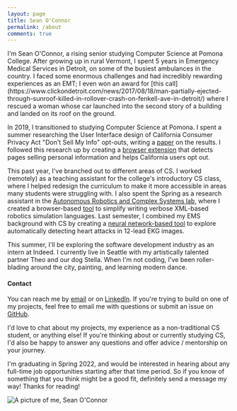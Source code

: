 ```yaml
---
layout: page
title: Sean O'Connor
permalink: /about
comments: true
---
```


<div class="row justify-content-between">
<div class="col-md-8 pr-5">

<p>I'm Sean O'Connor, a rising senior studying Computer Science at Pomona College.  After growing up in rural Vermont, I spent 5 years in Emergency Medical Services in Detroit, on some of the busiest ambulances in the country.  I faced some enormous challenges and had incredibly rewarding experiences as an EMT; I even won an award for [this call](https://www.clickondetroit.com/news/2017/08/18/man-partially-ejected-through-sunroof-killed-in-rollover-crash-on-fenkell-ave-in-detroit/) where I rescued a woman whose car launched into the second story of a building and landed on its roof on the ground.

In 2019, I transitioned to studying Computer Science at Pomona.  I spent a summer researching the User Interface design of California Consumer Privacy Act "Don't Sell My Info" opt-outs, writing a [paper](https://arxiv.org/abs/2009.07884) on the results.  I followed this research up by creating a [browser extension](https://github.com/oapostrophe/Who-sSellingMyInfo-) that detects pages selling personal information and helps California users opt out.

This past year, I've branched out to different areas of CS.  I worked (remotely) as a teaching assistant for the college's introductory CS class, where I helped redesign the curriculum to make it more accessible in areas many students were struggling with.  I also spent the Spring as a research assistant in the [Autonomous Robotics and Complex Systems lab](https://cs.pomona.edu/~ajc/arcslab/), where I created a browser-based [tool](https://github.com/oapostrophe/arms2) to simplify writing verbose XML-based robotics simulation languages.  Last semester, I combined my EMS background with CS by creating a [neural network-based tool](https://github.com/oapostrophe/HeartNet) to explore automatically detecting heart attacks in 12-lead EKG images.

This summer, I'll be exploring the software development industry as an intern at Indeed.  I currently live in Seattle with my artistically talented partner Theo and our dog Stella.  When I'm not coding, I've been roller-blading around the city, painting, and learning modern dance.

<h4> Contact </h4>

<p>You can reach me by <a target="_blank" href="mailto:swow2015@mymail.pomona.edu">email</a> or on <a target="_blank" href="https://www.linkedin.com/in/sean-o-connor-11b193b3/">LinkedIn</a>.  If you're trying to build on one of my projects, feel free to email me with questions or submit an issue on <a target="_blank" href="https://github.com/">GitHub</a>.

I'd love to chat about my projects, my experience as a non-traditional CS student, or anything else!  If you're thinking about or currently studying CS, I'd also be happy to answer any questions and offer advice / mentorship on your journey.

I'm graduating in Spring 2022, and would be interested in hearing about any full-time job opportunities starting after that time period.  So if you know of something that you think might be a good fit, definitely send a message my way!  Thanks for reading!</p>

<p class="mb-5"><img class="shadow-lg" src="{{site.baseurl}}/assets/images/profile_pic.jpg" alt="A picture of me, Sean O'Connor" /></p>


</div>
</div>
